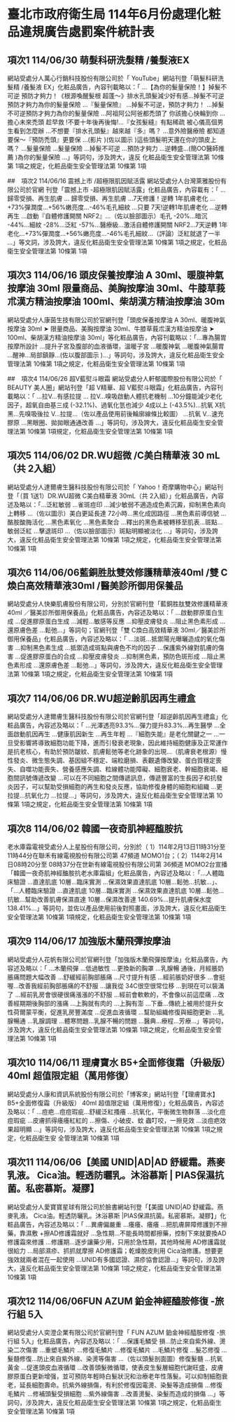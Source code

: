 # 臺北市政府衛生局 114年6月份處理化粧品違規廣告處罰案件統計表

## 項次1 114/06/30 萌髮科研洗髮精 /養髮液EX
網站受處分人萬心行銷科技股份有限公司於「 YouTube」網站刊登「萌髮科研洗髮精 /養髮液 EX」化粧品廣告，內容刊載略以：「 …【為你的髮量保險！】掉髮不可逆  預防才夠力！《根源喚醒髮根  超蓬～》排水孔頭髮減少好有感…掉髮不可逆預防才夠力為你的髮量保險 …『髮量保險』 …掉髮不可逆，預防才夠力！ …掉髮不可逆預防才夠力為你的髮量保險 …阿祖阿公阿爸都禿頭了  你該擔心快輪到你 …擔心未來禿頭  趁早救 !不要十年後再後悔!…『女孩髮縫』有點稀疏  被心儀高個男生看到怎麼辦 …不想要『排水孔頭髮』越來越『多』嗎？ …意外險醫療險  都知道要保～『預防禿頭』更要保 …(影片 )(佐以圖示 )這些頭髮明天還在你的頭皮上嗎？ …髮量保險 …髮量保險 …掉髮不可逆 …預防才夠力 …逆轉盛…(簡OO醫師推薦 )為你的髮量保險 …」等詞句，涉及誇大，違反
化粧品衛生安全管理法第 10條第 1項之規定，化粧品衛生安全管理法第 10條第 1項

##　項次2 114/06/16 震撼上市 /超極限肌因賦活露
網站受處分人台灣萊雅股份有限公司於官網 刊登「震撼上市 -超極限肌因賦活露」化粧品廣告，內容載有：「 …歸零受損、再生肌膚 …
歸零受損、再生肌膚 …7天修護！逆轉 1年肌膚老化 …+73%彈潤度…+56%嫩亮度…-46%毛孔細紋 …只要 7天!逆轉1年肌膚老化 …逆轉再生 …啟動『自體修護開關 NRF2』…（佐以臉部圖示）毛孔 -20%…暗沉 -44%…細紋 -28%…泛紅 -57%…醫療級…激活自體修護開關 NRF2…7天逆轉 1年老化…+73%彈潤度…+56%嫩亮度…-46%毛孔細紋…（評論）泛紅就退了一半 …」等文詞，涉及誇大，違反化粧品衛生安全管理法第 10條第 1項之規定，化粧品衛生安全管理法第 10條第 1項

## 項次3 114/06/16 頭皮保養按摩油 A 30ml、暖腹神氣按摩油 30ml 限量商品、美胸按摩油  30ml、牛膝草莪朮漢方精油按摩油  100ml、柴胡漢方精油按摩油 30m
網站受處分人康茵生技有限公司於官網刊登「頭皮保養按摩油 A 30ml、暖腹神氣按摩油 30ml ➤ 限量商品、美胸按摩油  30ml、牛膝草莪朮漢方精油按摩油 ➤ 100ml、柴胡漢方精油按摩油 30ml」等化粧品廣告，內容刊載略以：「…專為腸胃按摩所設計 …提升子宮及腹部的血液循環，溫暖子宮 …暖腹神氣 …暖腹神氣腸胃 …醒神…局部鎮靜…(佐以腹部圖示 )…」等詞句，涉及誇大，違反化粧品衛生安全管理法第 10條第 1項之規定，化粧品衛生安全管理法第 10條第 1項

##　項次4 114/06/26 超V藍熨斗眼霜 
網站受處分人軒郁國際股份有限公司於「 BEAUTY 美人圈」網站刊登「超 V精華、超 V藍熨斗眼霜」化粧品廣告，內容刊載略以：「 …拉V…有感拉提 …
拉V…嗅吸啟動人體抗老機制 …10分鐘能減少老化因子，超氧自由基三成 (-32.1%)、過氧化氫也減少 4成以上 (-43.5%)…抗氧 X抗黑…先嗅吸後拉 V…拉提…（佐以產品使用前後輪廓線條比較圖） …抗氧 V…速充膠原 …黑眼圈、拋拋眼通通改善 …」等詞句，涉及誇大，違反化粧品衛生安全管理法第 10條第 1項規定，化粧品衛生安全管理法第 10條第 1項

## 項次5 114/06/02 DR.WU超微 /C美白精華液 30 mL（共 2入組）
網站受處分人達爾膚生醫科技股份有限公司於「 Yahoo！奇摩購物中心」網站刊登「（買 1送1）DR.WU超微 C美白精華液 30mL（共 2入組）」化粧品廣告，內容述及略以：「…泛紅敏弱 …雀斑痘印 …減少敏弱不適造成色素沉澱，抑制黑色素向上轉移 …（佐以圖示）美白更延長達 72小時…黑化成因路徑 …黑色素前導信號 …酪胺酸脢活化 …黑色素氧化 …黑色素聚合 …釋出的黑色素被轉移至肌表…斑點…敏弱泛紅 …擊退斑印 …（佐以臉部圖示）斑點明顯被淡化 …」等詞句，涉及誇大，違反化粧品衛生安全管理法第 10條第 1項之規定，化粧品衛生安全管理法第 10條第 1項

## 項次6 114/06/06藍銅胜肽雙效修護精華液40ml  /雙 C煥白高效精華液30ml /醫美診所御用保養品
網站受處分人快樂肌膚股份有限公司，分別於官網刊登「藍銅胜肽雙效修護精華液  40ml ／醫美診所御用保養品」化粧品廣告，內容述及略以：「 …啟動膠原蛋白生成 …促進膠原蛋白生成 …減輕…敏感等反應 …抑壓皮膚發炎 …阻止黑色素形成 …還原膚色差 …鬆弛…」等詞句；官網刊登「雙 C煥白高效精華液  30ml／醫美診所御用保養品」化粧品廣告，內容述及略以：「 …淡斑…抵禦陽光曝曬造成的氧化傷害 …抑制黑色素生成 …抵禦造成斑點與膚色不均的因子 …保護紫外線對肌膚的傷害 …促進膠原蛋白的合成 …抑壓皮膚發炎 …抑制黑色素，預防色斑形成 …阻止黑色素形成 …還原膚色差 …鬆弛…」等詞句，涉及誇大，違反化粧品衛生安全管理法第 10條第 1項之規定，化粧品衛生安全管理法第 10條第 1項

## 項次7 114/06/06 DR.WU超逆齡肌因再生禮盒 
網站受處分人達爾膚生醫科技股份有限公司於官網刊登「超逆齡肌因再生禮盒」化粧品廣告，內容述及略以：「 …光澤透亮93.3%…彈力提升83.3%…再生醫學 …全面啟動肌因再生 …健康肌因新生 …再生年輕 …『細胞失能』是老化關鍵之一 …一旦受影響將導致細胞功能下降，進而引發衰老現象，因此維持細胞健康及正常運作是抗老核心，有助於預防皺紋、肌膚鬆弛等老化跡象的出現…（肌膚衰老根源）慢性發炎、微生態失調、基因組不穩定、端粒磨損、表觀遺傳改變、蛋白質穩定喪失、自噬功能喪失、營養感應失調、粒線體功能障礙、細胞衰老、幹細胞衰竭、細胞間訊號傳遞改變 …可以在不同細胞之間傳遞訊息，傳遞豐富的生長因子和抗發炎因子，可以幫助受損細胞的再生和發炎反應，協助修復身體的細胞和組織 …更拉提…抗氧化力 …拉提…」等詞句，涉及誇大，違反化粧品衛生安全管理法第 10條第 1項之規定，化粧品衛生安全管理法第 10條第 1項

## 項次8 114/06/02 韓國一夜奇肌神經醢胺抗
老水庫霜電視受處分人上星股份有限公司，分別於（ 1）114年2月13日11時31分至 11時44分在聯禾有線電視股份有限公司第
47頻道 MOMO1台；（ 2）114年2月14日08時20分至 08時37分在世新有線電視股份有限公司第 36頻道 MOMO2台宣播「韓國一夜奇肌神經醢胺抗老水庫霜組」化粧品廣告，內容述及略以 :「…人體臨床驗證 …直達肌底 10層…臨床實測 …保濕效果直達肌底 10層…鬆弛…抗敏…」、「…人體臨床驗證 …直達肌底 10層…臨床實測 …保濕效果直達肌底 10層…鬆弛…抗敏…幫助改善肌膚保濕直達 10層…保濕改善達 140.69%…提升肌膚保水度 138.41%…」等詞句，並佐以產品使用前後對照畫面，涉及誇大，違反化粧品衛生安全管理法第 10條第 1項規定，化粧品衛生安全管理法第 10條第 1項

## 項次9 114/06/17 加強版木蘭飛彈按摩油 
網站受處分人花帆有限公司於官網刊登「加強版木蘭飛彈按摩油」化粧品廣告，內容述及略以：「 …木蘭飛彈 …低過敏性 …更換新的胸罩 …乳腺暢
通後，月經脹奶脹痛問題大幅改善 …舒緩經前胸部脹痛 …尺寸提升有感 …經前脹奶好很多 …會挺喔…改善我經前胸部脹痛的不舒服 …讓我從 34C很空很常位移 …到現在可以裝滿了 …經前乳房會很硬很痛漲漲的不舒服 …經前會軟軟的，不會像以前這麼痛 …改善經期期後胸部的漲痛 …上胸就有肉的 …上胸有澎 …下垂…傳統上被用於提升女性荷爾蒙平衡，促進乳房豐滿度 …促進血液循環 …幫助組織修復與細胞更新 …乳腺暢通 …乳腺調理 …體寒問題…乳腺不暢的問題 …醫典…療程…芳療…」等詞句，涉及誇大，違反化粧品衛生安全管理法第 10條第 1項之規定，化粧品衛生安全管理法第 10條第 1項

## 項次10 114/06/11 理膚寶水 B5+全面修復霜（升級版）40ml 超值限定組（萬用修復）
網站受處分人康和資訊系統股份有限公司於「博客來」網站刊登「【理膚寶水】 B5+全面修復霜（升級版）  40ml 超值限定組（萬用修復）」化粧品廣告，內容述及略以：「 …痘疤…痘痘瑕疵…舒緩泛紅搔癢 …抗氧化，平衡微生物群落 …淡化痘痘瑕疵 …皮膚抓得癢癢紅紅的 …擦傷、小破皮、蚊
蟲叮咬，一擦見效 …淡痘疤效果超明顯 …」等詞句，涉及誇大，違反化粧品衛生安全管理法第 10條第 1項之規定，化粧品衛生安
全管理法第 10條第 1項

## 項次11 114/06/06【美國  UNID|AD|AD 舒緩霜。燕麥乳液。  Cica油。輕透防曬乳。沐浴慕斯 | PIAS保濕抗菌。私密慕斯。凝膠】
網站受處分人愛寶寶星球有限公司於臉書網站刊登「【美國 UNID|AD 舒緩霜。燕麥乳液。 Cica油。輕透防曬乳。沐浴慕斯 |PIAS保濕抗菌。私密慕斯。凝膠】」化粧品廣告，內容述及略以：「 …異膚偏嚴重 …癢癢、癢癢 …把肌膚屏障修護到不擦藥，靠濕敷 +擦AD修護霜就好 …急性期…不能長時間都擦藥，控制下來就要換AD修護霜來修護 …修護期…逐步讓藥少用，只用於急性期，其他時候用 AD修護霜就很給力 …局部濕疹、抓抓就摩擦  AD修護霜；乾燥脫皮則用 Cica油修護。想要更強效就兩者混在一起使用 …UNID有多國認證、濕疹協會認證…」等詞句，涉及誇大，違反化粧品衛生安全管理法第 10條第 1項之規定，化粧品衛生安全管理法第 10條第 1項

## 項次12 114/06/06FUN AZUM 鉑金神經醯胺修復 -旅行組 5入
網站受處分人奕澄企業有限公司於官網刊登「 FUN AZUM 鉑金神經醯胺修復 -旅行組 5入」化粧品廣告，內容述及略以：「 …保護毛鱗受
損…防止來自紫外線、燙染二次傷害 …重塑毛鱗片 …修復毛鱗片 …修復毛鱗片 …毛鱗片修復 …髮芯修復 …髮髓修復…防止來自紫外線、染燙等傷害 …（佐以頭髮剖面圖）修復髮髓 …抗氧黃金 …促進頭皮血液循環 …改善頭髮微循環，使表皮生髮層細胞代謝旺盛，皮膚膠原蛋白更新增强，並可預防年輕時白髮狀況和治療老年性落髮。可以抑制細胞衰老，延長細胞壽命。抗紫外線損傷，有利於修復因電燙、染髮等造成損傷 …修復毛鱗片 …修補頭髮受損細胞 …紫外線傷害 …改善燙髮、染髮而造成的損傷 …」等詞句，涉及誇大，違反化粧品衛生安全管理法第 10條第 1項之規定，化粧品衛生安全管理法第 10條第 1項

